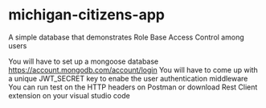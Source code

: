 # michigan-citizens-app
 A simple database that demonstrates Role Base Access Control among users

You will have to set up a mongoose database https://account.mongodb.com/account/login
You will have to come up with a unique JWT_SECRET key to enabe the user authentication middleware
You can run test on the HTTP headers on Postman or download Rest Client extension on your visual studio code

